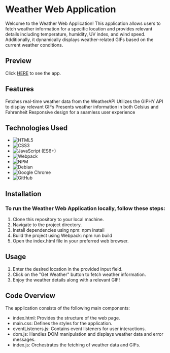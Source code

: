 # Weather Web Application

Welcome to the Weather Web Application! This application allows users to fetch weather information for a specific location and provides relevant details including temperature, humidity, UV index, and wind speed. Additionally, it dynamically displays weather-related GIFs based on the current weather conditions.

## Preview
Click [HERE](https://jangmz.github.io/weather-app/) to see the app.

## Features
Fetches real-time weather data from the WeatherAPI
Utilizes the GIPHY API to display relevant GIFs
Presents weather information in both Celsius and Fahrenheit
Responsive design for a seamless user experience

## Technologies Used
- ![HTML5](https://img.shields.io/badge/html5-%23E34F26.svg?style=for-the-badge&logo=html5&logoColor=white)
- ![CSS3](https://img.shields.io/badge/css3-%231572B6.svg?style=for-the-badge&logo=css3&logoColor=white)
- ![JavaScript](https://img.shields.io/badge/javascript-%23323330.svg?style=for-the-badge&logo=javascript&logoColor=%23F7DF1E) (ES6+)
- ![Webpack](https://img.shields.io/badge/webpack-%238DD6F9.svg?style=for-the-badge&logo=webpack&logoColor=black)
- ![NPM](https://img.shields.io/badge/NPM-%23CB3837.svg?style=for-the-badge&logo=npm&logoColor=white)
- ![Debian](https://img.shields.io/badge/Debian-D70A53?style=for-the-badge&logo=debian&logoColor=white)
- ![Google Chrome](https://img.shields.io/badge/Google%20Chrome-4285F4?style=for-the-badge&logo=GoogleChrome&logoColor=white)
- ![GitHub](https://img.shields.io/badge/github-%23121011.svg?style=for-the-badge&logo=github&logoColor=white)

## Installation
### To run the Weather Web Application locally, follow these steps:

1. Clone this repository to your local machine.
2. Navigate to the project directory.
3. Install dependencies using npm: npm install
4. Build the project using Webpack: npm run build
5. Open the index.html file in your preferred web browser.

## Usage
1. Enter the desired location in the provided input field.
2. Click on the "Get Weather" button to fetch weather information.
3. Enjoy the weather details along with a relevant GIF!

## Code Overview
The application consists of the following main components:

- index.html: Provides the structure of the web page.
- main.css: Defines the styles for the application.
- eventListeners.js: Contains event listeners for user interactions.
- dom.js: Handles DOM manipulation and displays weather data and error messages.
- index.js: Orchestrates the fetching of weather data and GIFs.